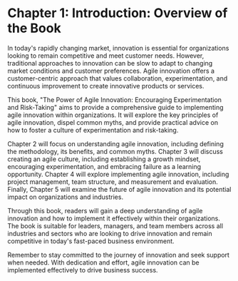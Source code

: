 Chapter 1: Introduction: Overview of the Book
=============================================

In today's rapidly changing market, innovation is essential for organizations looking to remain competitive and meet customer needs. However, traditional approaches to innovation can be slow to adapt to changing market conditions and customer preferences. Agile innovation offers a customer-centric approach that values collaboration, experimentation, and continuous improvement to create innovative products or services.

This book, "The Power of Agile Innovation: Encouraging Experimentation and Risk-Taking" aims to provide a comprehensive guide to implementing agile innovation within organizations. It will explore the key principles of agile innovation, dispel common myths, and provide practical advice on how to foster a culture of experimentation and risk-taking.

Chapter 2 will focus on understanding agile innovation, including defining the methodology, its benefits, and common myths. Chapter 3 will discuss creating an agile culture, including establishing a growth mindset, encouraging experimentation, and embracing failure as a learning opportunity. Chapter 4 will explore implementing agile innovation, including project management, team structure, and measurement and evaluation. Finally, Chapter 5 will examine the future of agile innovation and its potential impact on organizations and industries.

Through this book, readers will gain a deep understanding of agile innovation and how to implement it effectively within their organizations. The book is suitable for leaders, managers, and team members across all industries and sectors who are looking to drive innovation and remain competitive in today's fast-paced business environment.

Remember to stay committed to the journey of innovation and seek support when needed. With dedication and effort, agile innovation can be implemented effectively to drive business success.
